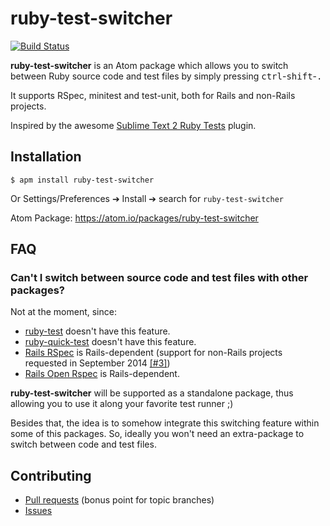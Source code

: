 # ruby-test-switcher

[![Build Status](https://travis-ci.org/dcarral/atom-ruby-test-switcher.svg?branch=master)](https://travis-ci.org/dcarral/atom-ruby-test-switcher)

__ruby-test-switcher__ is an Atom package which allows you to switch between Ruby source code and test files by simply pressing <kbd>ctrl</kbd>-<kbd>shift</kbd>-<kbd>.</kbd>

It supports RSpec, minitest and test-unit, both for Rails and non-Rails projects.

Inspired by the awesome [Sublime Text 2 Ruby Tests](https://github.com/maltize/sublime-text-2-ruby-tests) plugin.

## Installation

```
$ apm install ruby-test-switcher
```
Or Settings/Preferences ➔ Install ➔ search for `ruby-test-switcher`

Atom Package: https://atom.io/packages/ruby-test-switcher

## FAQ

### Can't I switch between source code and test files with other packages?

Not at the moment, since:

- [ruby-test](https://atom.io/packages/ruby-test) doesn't have this feature.
- [ruby-quick-test](https://github.com/philnash/ruby-quick-test) doesn't have this feature.
- [Rails RSpec](https://github.com/wangyuhere/atom-rails-rspec) is Rails-dependent (support for non-Rails projects requested in September 2014 [[#3]](https://github.com/wangyuhere/atom-rails-rspec/issues/3))
- [Rails Open Rspec](https://atom.io/packages/rails-open-rspec) is Rails-dependent.

__ruby-test-switcher__ will be supported as a standalone package, thus allowing you to use it along your favorite test runner ;)

Besides that, the idea is to somehow integrate this switching feature within some of this packages. So, ideally you won't need an extra-package to switch between code and test files.

## Contributing

- [Pull requests](https://github.com/dcarral/atom-ruby-test-switcher/pulls) (bonus point for topic branches)
- [Issues](https://github.com/dcarral/atom-ruby-test-switcher/issues)
